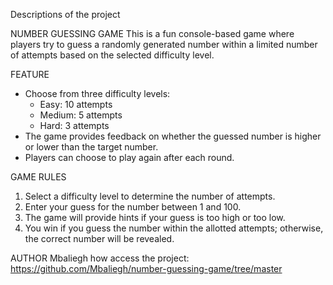 Descriptions of the project

NUMBER GUESSING GAME
This is a fun console-based game where players try to guess a randomly generated number within a limited number of attempts based on the selected difficulty level.

FEATURE
- Choose from three difficulty levels:
  - Easy: 10 attempts
  - Medium: 5 attempts
  - Hard: 3 attempts
- The game provides feedback on whether the guessed number is higher or lower than the target number.
- Players can choose to play again after each round.

GAME RULES
1. Select a difficulty level to determine the number of attempts.
2. Enter your guess for the number between 1 and 100.
3. The game will provide hints if your guess is too high or too low.
4. You win if you guess the number within the allotted attempts; otherwise, the correct number will be revealed.

AUTHOR
Mbaliegh
how access the project:
https://github.com/Mbaliegh/number-guessing-game/tree/master

